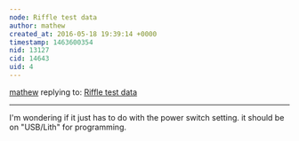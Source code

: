 ```yaml
---
node: Riffle test data
author: mathew
created_at: 2016-05-18 19:39:14 +0000
timestamp: 1463600354
nid: 13127
cid: 14643
uid: 4
---
```




[mathew](../profile/mathew) replying to: [Riffle test data](../notes/cfastie/05-18-2016/riffle-test-data)

----
I'm wondering if it just has to do with the power switch setting.  it should be on "USB/Lith" for programming.